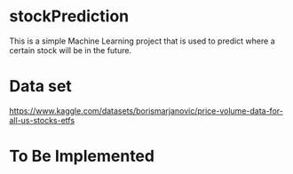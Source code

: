 # stockPrediction
This is a simple Machine Learning project that is used to predict where a certain stock will be in the future.

# Data set
https://www.kaggle.com/datasets/borismarjanovic/price-volume-data-for-all-us-stocks-etfs

# To Be Implemented
